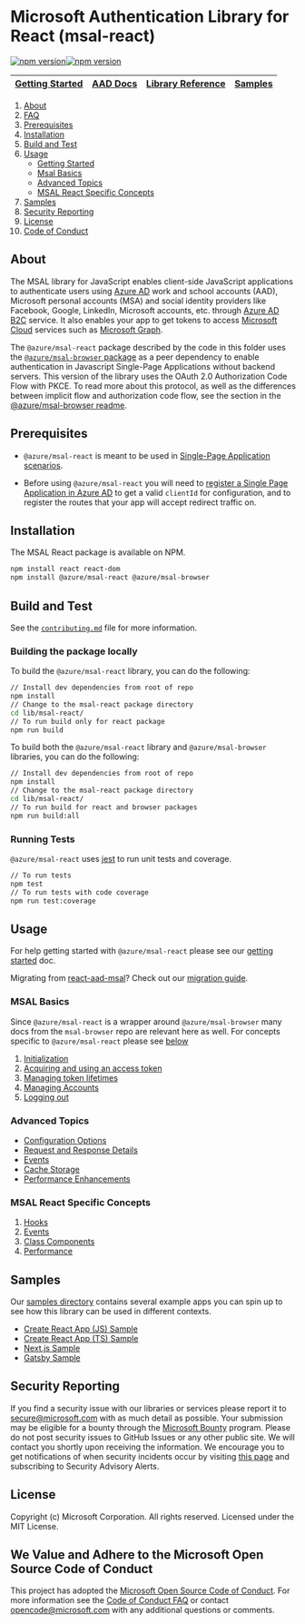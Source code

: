 # Microsoft Authentication Library for React (msal-react)

[![npm version](https://img.shields.io/npm/v/@azure/msal-react.svg?style=flat)](https://www.npmjs.com/package/@azure/msal-react/)[![npm version](https://img.shields.io/npm/dm/@azure/msal-react.svg)](https://nodei.co/npm/@azure/msal-react/)

| <a href="https://docs.microsoft.com/azure/active-directory/develop/tutorial-v2-react" target="blank">Getting Started</a> | <a href="https://aka.ms/aaddevv2" target="_blank">AAD Docs</a> | <a href="https://azuread.github.io/microsoft-authentication-library-for-js/ref/modules/_azure_msal_react.html" target="_blank">Library Reference</a> | <a href="https://github.com/AzureAD/microsoft-authentication-library-for-js/tree/dev/samples" target="blank">Samples</a>
|--- | --- | --- | --- |

1. [About](#about)
1. [FAQ](https://github.com/AzureAD/microsoft-authentication-library-for-js/blob/dev/lib/msal-react/FAQ.md)
1. [Prerequisites](#prerequisites)
1. [Installation](#installation)
1. [Build and Test](#build-and-test)
1. [Usage](#usage)
    - [Getting Started](https://github.com/AzureAD/microsoft-authentication-library-for-js/blob/dev/lib/msal-react/docs/getting-started.md)
    - [Msal Basics](#msal-basics)
    - [Advanced Topics](#advanced-topics)
    - [MSAL React Specific Concepts](#msal-react-specific-concepts)
1. [Samples](#samples)
1. [Security Reporting](#security-reporting)
1. [License](#license)
1. [Code of Conduct](#we-value-and-adhere-to-the-microsoft-open-source-code-of-conduct)

## About

The MSAL library for JavaScript enables client-side JavaScript applications to authenticate users using [Azure AD](https://docs.microsoft.com/azure/active-directory/develop/v2-overview) work and school accounts (AAD), Microsoft personal accounts (MSA) and social identity providers like Facebook, Google, LinkedIn, Microsoft accounts, etc. through [Azure AD B2C](https://docs.microsoft.com/azure/active-directory-b2c/active-directory-b2c-overview#identity-providers) service. It also enables your app to get tokens to access [Microsoft Cloud](https://www.microsoft.com/enterprise) services such as [Microsoft Graph](https://graph.microsoft.io).

The `@azure/msal-react` package described by the code in this folder uses the [`@azure/msal-browser` package](https://github.com/AzureAD/microsoft-authentication-library-for-js/tree/dev/lib/msal-browser) as a peer dependency to enable authentication in Javascript Single-Page Applications without backend servers. This version of the library uses the OAuth 2.0 Authorization Code Flow with PKCE. To read more about this protocol, as well as the differences between implicit flow and authorization code flow, see the section in the [@azure/msal-browser readme](https://github.com/AzureAD/microsoft-authentication-library-for-js/blob/dev/lib/msal-browser/README.md#implicit-flow-vs-authorization-code-flow-with-pkce).

## Prerequisites

- `@azure/msal-react` is meant to be used in [Single-Page Application scenarios](https://docs.microsoft.com/azure/active-directory/develop/scenario-spa-overview).

- Before using `@azure/msal-react` you will need to [register a Single Page Application in Azure AD](https://docs.microsoft.com/en-us/azure/active-directory/develop/scenario-spa-app-registration) to get a valid `clientId` for configuration, and to register the routes that your app will accept redirect traffic on.

## Installation

The MSAL React package is available on NPM.

```sh
npm install react react-dom
npm install @azure/msal-react @azure/msal-browser
```

## Build and Test

See the [`contributing.md`](https://github.com/AzureAD/microsoft-authentication-library-for-js/blob/dev/contributing.md) file for more information.

### Building the package locally

To build the `@azure/msal-react` library, you can do the following:

```bash
// Install dev dependencies from root of repo
npm install
// Change to the msal-react package directory
cd lib/msal-react/
// To run build only for react package
npm run build
```

To build both the `@azure/msal-react` library and `@azure/msal-browser` libraries, you can do the following:

```bash
// Install dev dependencies from root of repo
npm install
// Change to the msal-react package directory
cd lib/msal-react/
// To run build for react and browser packages
npm run build:all
```

### Running Tests

`@azure/msal-react` uses [jest](https://jestjs.io/) to run unit tests and coverage.

```bash
// To run tests
npm test
// To run tests with code coverage
npm run test:coverage
```

## Usage

For help getting started with `@azure/msal-react` please see our [getting started](https://github.com/AzureAD/microsoft-authentication-library-for-js/blob/dev/lib/msal-react/docs/getting-started.md) doc.

Migrating from [react-aad-msal](https://www.npmjs.com/package/react-aad-msal)? Check out our [migration guide](https://github.com/AzureAD/microsoft-authentication-library-for-js/blob/dev/lib/msal-react/docs/migration-guide.md).

### MSAL Basics

Since `@azure/msal-react` is a wrapper around `@azure/msal-browser` many docs from the `msal-browser` repo are relevant here as well. For concepts specific to `@azure/msal-react` please see [below](#msal-react-specific-concepts)

1. [Initialization](https://github.com/AzureAD/microsoft-authentication-library-for-js/blob/dev/lib/msal-browser/docs/initialization.md)
1. [Acquiring and using an access token](https://github.com/AzureAD/microsoft-authentication-library-for-js/blob/dev/lib/msal-browser/docs/acquire-token.md)
1. [Managing token lifetimes](https://github.com/AzureAD/microsoft-authentication-library-for-js/blob/dev/lib/msal-browser/docs/token-lifetimes.md)
1. [Managing Accounts](https://github.com/AzureAD/microsoft-authentication-library-for-js/blob/dev/lib/msal-common/docs/Accounts.md)
1. [Logging out](https://github.com/AzureAD/microsoft-authentication-library-for-js/blob/dev/lib/msal-browser/docs/logout.md)

### Advanced Topics

- [Configuration Options](https://github.com/AzureAD/microsoft-authentication-library-for-js/blob/dev/lib/msal-browser/docs/configuration.md)
- [Request and Response Details](https://github.com/AzureAD/microsoft-authentication-library-for-js/blob/dev/lib/msal-browser/docs/request-response-object.md)
- [Events](https://github.com/AzureAD/microsoft-authentication-library-for-js/blob/dev/lib/msal-browser/docs/events.md)
- [Cache Storage](https://github.com/AzureAD/microsoft-authentication-library-for-js/blob/dev/lib/msal-browser/docs/caching.md)
- [Performance Enhancements](https://github.com/AzureAD/microsoft-authentication-library-for-js/blob/dev/lib/msal-browser/docs/performance.md)

### MSAL React Specific Concepts

1. [Hooks](https://github.com/AzureAD/microsoft-authentication-library-for-js/blob/dev/lib/msal-react/docs/hooks.md)
1. [Events](https://github.com/AzureAD/microsoft-authentication-library-for-js/blob/dev/lib/msal-react/docs/events.md)
1. [Class Components](https://github.com/AzureAD/microsoft-authentication-library-for-js/blob/dev/lib/msal-react/docs/class-components.md)
1. [Performance](https://github.com/AzureAD/microsoft-authentication-library-for-js/blob/dev/lib/msal-react/docs/performance.md)

## Samples

Our [samples directory](https://github.com/AzureAD/microsoft-authentication-library-for-js/tree/dev/samples/msal-react-samples) contains several example apps you can spin up to see how this library can be used in different contexts.

- [Create React App (JS) Sample](https://github.com/AzureAD/microsoft-authentication-library-for-js/tree/dev/samples/msal-react-samples/react-router-sample)
- [Create React App (TS) Sample](https://github.com/AzureAD/microsoft-authentication-library-for-js/tree/dev/samples/msal-react-samples/typescript-sample)
- [Next.js Sample](https://github.com/AzureAD/microsoft-authentication-library-for-js/tree/dev/samples/msal-react-samples/nextjs-sample)
- [Gatsby Sample](https://github.com/AzureAD/microsoft-authentication-library-for-js/tree/dev/samples/msal-react-samples/gatsby-sample)

## Security Reporting

If you find a security issue with our libraries or services please report it to [secure@microsoft.com](mailto:secure@microsoft.com) with as much detail as possible. Your submission may be eligible for a bounty through the [Microsoft Bounty](http://aka.ms/bugbounty) program. Please do not post security issues to GitHub Issues or any other public site. We will contact you shortly upon receiving the information. We encourage you to get notifications of when security incidents occur by visiting [this page](https://technet.microsoft.com/security/dd252948) and subscribing to Security Advisory Alerts.

## License

Copyright (c) Microsoft Corporation.  All rights reserved. Licensed under the MIT License.

## We Value and Adhere to the Microsoft Open Source Code of Conduct

This project has adopted the [Microsoft Open Source Code of Conduct](https://opensource.microsoft.com/codeofconduct/). For more information see the [Code of Conduct FAQ](https://opensource.microsoft.com/codeofconduct/faq/) or contact [opencode@microsoft.com](mailto:opencode@microsoft.com) with any additional questions or comments.
